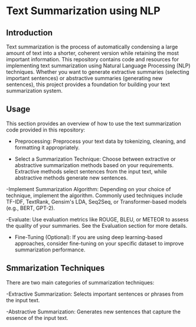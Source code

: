 # Text Summarization using NLP

## Introduction

Text summarization is the process of automatically condensing a large amount of text into a shorter, coherent version while retaining the most important information. This repository contains code and resources for implementing text summarization using Natural Language Processing (NLP) techniques. Whether you want to generate extractive summaries (selecting important sentences) or abstractive summaries (generating new sentences), this project provides a foundation for building your text summarization system.

## Usage

This section provides an overview of how to use the text summarization code provided in this repository:

- Preprocessing: Preprocess your text data by tokenizing, cleaning, and formatting it appropriately.

- Select a Summarization Technique: Choose between extractive or abstractive summarization methods based on your requirements. Extractive methods select sentences from the input text, while abstractive methods generate new sentences.

-Implement Summarization Algorithm: Depending on your choice of technique, implement the algorithm. Commonly used techniques include TF-IDF, TextRank, Gensim's LDA, Seq2Seq, or Transformer-based models (e.g., BERT, GPT-2).

-Evaluate: Use evaluation metrics like ROUGE, BLEU, or METEOR to assess the quality of your summaries. See the Evaluation section for more details.

- Fine-Tuning (Optional): If you are using deep learning-based approaches, consider fine-tuning on your specific dataset to improve summarization performance.

## Smmarization Techniques
There are two main categories of summarization techniques:

-Extractive Summarization: Selects important sentences or phrases from the input text.

-Abstractive Summarization: Generates new sentences that capture the essence of the input text.


